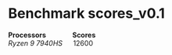 Benchmark scores_v0.1
=

**Processors** &emsp;&emsp;&emsp;&nbsp; **Scores**<br/>
*Ryzen 9 7940HS*  &emsp; 12600<br/>

